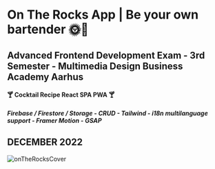 # On The Rocks App | Be your own bartender 🌞🍹
## Advanced Frontend Development Exam - 3rd Semester - Multimedia Design Business Academy Aarhus

#### 🍸 Cocktail Recipe React SPA PWA 🍸
##### Firebase / Firestore / Storage - CRUD -  Tailwind - i18n multilanguage support - Framer Motion - GSAP






## DECEMBER 2022
![onTheRocksCover](https://firebasestorage.googleapis.com/v0/b/on-the-rocks-app.appspot.com/o/twittercard.png?alt=media&token=b12cbb89-cb5c-461b-b4eb-ebf8978d9237)
